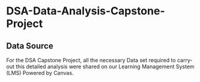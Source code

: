 # DSA-Data-Analysis-Capstone-Project

## Data Source
For the DSA Capstone Project, all the necessary Data set required to carry-out this detailed analysis were shared on our Learning Management System (LMS) Powered by Canvas.
